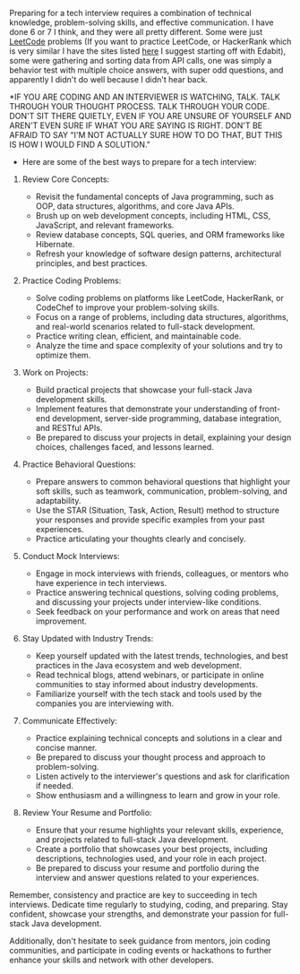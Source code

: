 Preparing for a tech interview requires a combination of technical knowledge, problem-solving skills, and effective communication. I have done 6 or 7 I think, and they were all pretty different. Some were just [LeetCode](https://leetcode.com/) problems (If you want to practice LeetCode, or HackerRank which is very similar I have the sites listed [here](../item/CODE_PRACTICE_PROBLEMS_SITE.md) I suggest starting off with Edabit), some were gathering and sorting data from API calls, one was simply a behavior test with multiple choice answers, with super odd questions, and apparently I didn't do well because I didn't hear back.  

*IF YOU ARE CODING AND AN INTERVIEWER IS WATCHING, TALK. TALK THROUGH YOUR THOUGHT PROCESS. TALK THROUGH YOUR CODE. DON'T SIT THERE QUIETLY, EVEN IF YOU ARE UNSURE OF YOURSELF AND AREN'T EVEN SURE IF WHAT YOU ARE SAYING IS RIGHT. DON'T BE AFRAID TO SAY "I'M NOT ACTUALLY SURE HOW TO DO THAT, BUT THIS IS HOW I WOULD FIND A SOLUTION."

- Here are some of the best ways to prepare for a tech interview:

1. Review Core Concepts:

   - Revisit the fundamental concepts of Java programming, such as OOP, data structures, algorithms, and core Java APIs.
   - Brush up on web development concepts, including HTML, CSS, JavaScript, and relevant frameworks.
   - Review database concepts, SQL queries, and ORM frameworks like Hibernate.
   - Refresh your knowledge of software design patterns, architectural principles, and best practices.

2. Practice Coding Problems:

   - Solve coding problems on platforms like LeetCode, HackerRank, or CodeChef to improve your problem-solving skills.
   - Focus on a range of problems, including data structures, algorithms, and real-world scenarios related to full-stack development.
   - Practice writing clean, efficient, and maintainable code.
   - Analyze the time and space complexity of your solutions and try to optimize them.

3. Work on Projects:

   - Build practical projects that showcase your full-stack Java development skills.
   - Implement features that demonstrate your understanding of front-end development, server-side programming, database integration, and RESTful APIs.
   - Be prepared to discuss your projects in detail, explaining your design choices, challenges faced, and lessons learned.

4. Practice Behavioral Questions:

   - Prepare answers to common behavioral questions that highlight your soft skills, such as teamwork, communication, problem-solving, and adaptability.
   - Use the STAR (Situation, Task, Action, Result) method to structure your responses and provide specific examples from your past experiences.
   - Practice articulating your thoughts clearly and concisely.

5. Conduct Mock Interviews:

   - Engage in mock interviews with friends, colleagues, or mentors who have experience in tech interviews.
   - Practice answering technical questions, solving coding problems, and discussing your projects under interview-like conditions.
   - Seek feedback on your performance and work on areas that need improvement.

6. Stay Updated with Industry Trends:

   - Keep yourself updated with the latest trends, technologies, and best practices in the Java ecosystem and web development.
   - Read technical blogs, attend webinars, or participate in online communities to stay informed about industry developments.
   - Familiarize yourself with the tech stack and tools used by the companies you are interviewing with.

7. Communicate Effectively:

   - Practice explaining technical concepts and solutions in a clear and concise manner.
   - Be prepared to discuss your thought process and approach to problem-solving.
   - Listen actively to the interviewer's questions and ask for clarification if needed.
   - Show enthusiasm and a willingness to learn and grow in your role.

8. Review Your Resume and Portfolio:

   - Ensure that your resume highlights your relevant skills, experience, and projects related to full-stack Java development.
   - Create a portfolio that showcases your best projects, including descriptions, technologies used, and your role in each project.
   - Be prepared to discuss your resume and portfolio during the interview and answer questions related to your experiences.

Remember, consistency and practice are key to succeeding in tech interviews. Dedicate time regularly to studying, coding, and preparing. Stay confident, showcase your strengths, and demonstrate your passion for full-stack Java development.

Additionally, don't hesitate to seek guidance from mentors, join coding communities, and participate in coding events or hackathons to further enhance your skills and network with other developers.
